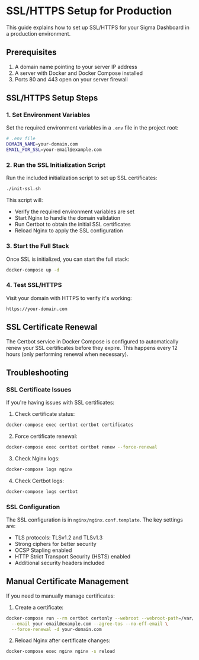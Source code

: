 # SSL/HTTPS Setup for Production

This guide explains how to set up SSL/HTTPS for your Sigma Dashboard in a production environment.

## Prerequisites

1. A domain name pointing to your server IP address
2. A server with Docker and Docker Compose installed
3. Ports 80 and 443 open on your server firewall

## SSL/HTTPS Setup Steps

### 1. Set Environment Variables

Set the required environment variables in a `.env` file in the project root:

```bash
# .env file
DOMAIN_NAME=your-domain.com
EMAIL_FOR_SSL=your-email@example.com
```

### 2. Run the SSL Initialization Script

Run the included initialization script to set up SSL certificates:

```bash
./init-ssl.sh
```

This script will:
- Verify the required environment variables are set
- Start Nginx to handle the domain validation
- Run Certbot to obtain the initial SSL certificates
- Reload Nginx to apply the SSL configuration

### 3. Start the Full Stack

Once SSL is initialized, you can start the full stack:

```bash
docker-compose up -d
```

### 4. Test SSL/HTTPS

Visit your domain with HTTPS to verify it's working:

```
https://your-domain.com
```

## SSL Certificate Renewal

The Certbot service in Docker Compose is configured to automatically renew your SSL certificates before they expire. This happens every 12 hours (only performing renewal when necessary).

## Troubleshooting

### SSL Certificate Issues

If you're having issues with SSL certificates:

1. Check certificate status:
```bash
docker-compose exec certbot certbot certificates
```

2. Force certificate renewal:
```bash
docker-compose exec certbot certbot renew --force-renewal
```

3. Check Nginx logs:
```bash
docker-compose logs nginx
```

4. Check Certbot logs:
```bash
docker-compose logs certbot
```

### SSL Configuration

The SSL configuration is in `nginx/nginx.conf.template`. The key settings are:
- TLS protocols: TLSv1.2 and TLSv1.3
- Strong ciphers for better security
- OCSP Stapling enabled
- HTTP Strict Transport Security (HSTS) enabled
- Additional security headers included

## Manual Certificate Management

If you need to manually manage certificates:

1. Create a certificate:
```bash
docker-compose run --rm certbot certonly --webroot --webroot-path=/var/www/certbot \
  --email your-email@example.com --agree-tos --no-eff-email \
  --force-renewal -d your-domain.com
```

2. Reload Nginx after certificate changes:
```bash
docker-compose exec nginx nginx -s reload
``` 